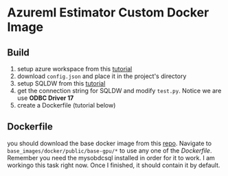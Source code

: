 # Azureml Estimator Custom Docker Image

## Build

1. setup azure workspace from this [tutorial](https://docs.microsoft.com/en-us/azure/machine-learning/how-to-manage-workspace)
2. download `config.json` and place it in the project's directory
3. setup SQLDW from this [tutorial](https://docs.microsoft.com/en-us/azure/synapse-analytics/sql-data-warehouse/create-data-warehouse-portal)
4. get the connection string for SQLDW and modify `test.py`. Notice we are use **ODBC Driver 17** 
5. create a Dockerfile (tutorial below)

## Dockerfile

you should download the base docker image from this [repo](https://msdata.visualstudio.com/Vienna/_git/AzureMlCli). Navigate to `base_images/docker/public/base-gpu/*` to use any one of the *Dockerfile*. Remember you need the mysobdcsql installed in order for it to work. I am workingo this task right now. Once I finished, it should contain it by default.

